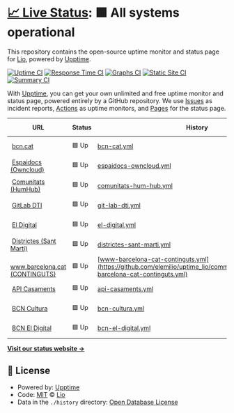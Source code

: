 # [📈 Live Status](https://demo.upptime.js.org): <!--live status--> **🟩 All systems operational**

This repository contains the open-source uptime monitor and status page for [Lio](https://demo.upptime.js.org), powered by [Upptime](https://github.com/upptime/upptime).

[![Uptime CI](https://github.com/Lio/upptime/workflows/Uptime%20CI/badge.svg)](https://github.com/Lio/upptime/actions?query=workflow%3A%22Uptime+CI%22)
[![Response Time CI](https://github.com/Lio/upptime/workflows/Response%20Time%20CI/badge.svg)](https://github.com/Lio/upptime/actions?query=workflow%3A%22Response+Time+CI%22)
[![Graphs CI](https://github.com/Lio/upptime/workflows/Graphs%20CI/badge.svg)](https://github.com/Lio/upptime/actions?query=workflow%3A%22Graphs+CI%22)
[![Static Site CI](https://github.com/Lio/upptime/workflows/Static%20Site%20CI/badge.svg)](https://github.com/Lio/upptime/actions?query=workflow%3A%22Static+Site+CI%22)
[![Summary CI](https://github.com/Lio/upptime/workflows/Summary%20CI/badge.svg)](https://github.com/Lio/upptime/actions?query=workflow%3A%22Summary+CI%22)

With [Upptime](https://upptime.js.org), you can get your own unlimited and free uptime monitor and status page, powered entirely by a GitHub repository. We use [Issues](https://github.com/Lio/upptime/issues) as incident reports, [Actions](https://github.com/Lio/upptime/actions) as uptime monitors, and [Pages](https://demo.upptime.js.org) for the status page.

<!--start: status pages-->
<!-- This summary is generated by Upptime (https://github.com/upptime/upptime) -->
<!-- Do not edit this manually, your changes will be overwritten -->
<!-- prettier-ignore -->
| URL | Status | History | Response Time | Uptime |
| --- | ------ | ------- | ------------- | ------ |
| <img alt="" src="https://www.barcelona.cat/favicon.ico" height="13"> [bcn.cat](https://bcn.cat) | 🟩 Up | [bcn-cat.yml](https://github.com/elemilio/uptime_lio/commits/HEAD/history/bcn-cat.yml) | <details><summary><img alt="Response time graph" src="./graphs/bcn-cat/response-time-week.png" height="20"> 3957ms</summary><br><a href="https://elemilio.github.io/uptime_lio/history/bcn-cat"><img alt="Response time 2850" src="https://img.shields.io/endpoint?url=https%3A%2F%2Fraw.githubusercontent.com%2Felemilio%2Fuptime_lio%2FHEAD%2Fapi%2Fbcn-cat%2Fresponse-time.json"></a><br><a href="https://elemilio.github.io/uptime_lio/history/bcn-cat"><img alt="24-hour response time 4384" src="https://img.shields.io/endpoint?url=https%3A%2F%2Fraw.githubusercontent.com%2Felemilio%2Fuptime_lio%2FHEAD%2Fapi%2Fbcn-cat%2Fresponse-time-day.json"></a><br><a href="https://elemilio.github.io/uptime_lio/history/bcn-cat"><img alt="7-day response time 3957" src="https://img.shields.io/endpoint?url=https%3A%2F%2Fraw.githubusercontent.com%2Felemilio%2Fuptime_lio%2FHEAD%2Fapi%2Fbcn-cat%2Fresponse-time-week.json"></a><br><a href="https://elemilio.github.io/uptime_lio/history/bcn-cat"><img alt="30-day response time 3315" src="https://img.shields.io/endpoint?url=https%3A%2F%2Fraw.githubusercontent.com%2Felemilio%2Fuptime_lio%2FHEAD%2Fapi%2Fbcn-cat%2Fresponse-time-month.json"></a><br><a href="https://elemilio.github.io/uptime_lio/history/bcn-cat"><img alt="1-year response time 2850" src="https://img.shields.io/endpoint?url=https%3A%2F%2Fraw.githubusercontent.com%2Felemilio%2Fuptime_lio%2FHEAD%2Fapi%2Fbcn-cat%2Fresponse-time-year.json"></a></details> | <details><summary><a href="https://elemilio.github.io/uptime_lio/history/bcn-cat">100.00%</a></summary><a href="https://elemilio.github.io/uptime_lio/history/bcn-cat"><img alt="All-time uptime 99.58%" src="https://img.shields.io/endpoint?url=https%3A%2F%2Fraw.githubusercontent.com%2Felemilio%2Fuptime_lio%2FHEAD%2Fapi%2Fbcn-cat%2Fuptime.json"></a><br><a href="https://elemilio.github.io/uptime_lio/history/bcn-cat"><img alt="24-hour uptime 100.00%" src="https://img.shields.io/endpoint?url=https%3A%2F%2Fraw.githubusercontent.com%2Felemilio%2Fuptime_lio%2FHEAD%2Fapi%2Fbcn-cat%2Fuptime-day.json"></a><br><a href="https://elemilio.github.io/uptime_lio/history/bcn-cat"><img alt="7-day uptime 100.00%" src="https://img.shields.io/endpoint?url=https%3A%2F%2Fraw.githubusercontent.com%2Felemilio%2Fuptime_lio%2FHEAD%2Fapi%2Fbcn-cat%2Fuptime-week.json"></a><br><a href="https://elemilio.github.io/uptime_lio/history/bcn-cat"><img alt="30-day uptime 99.95%" src="https://img.shields.io/endpoint?url=https%3A%2F%2Fraw.githubusercontent.com%2Felemilio%2Fuptime_lio%2FHEAD%2Fapi%2Fbcn-cat%2Fuptime-month.json"></a><br><a href="https://elemilio.github.io/uptime_lio/history/bcn-cat"><img alt="1-year uptime 99.58%" src="https://img.shields.io/endpoint?url=https%3A%2F%2Fraw.githubusercontent.com%2Felemilio%2Fuptime_lio%2FHEAD%2Fapi%2Fbcn-cat%2Fuptime-year.json"></a></details>
| <img alt="" src="https://espaidocs.bcn.cat/core/img/favicon.ico" height="13"> [Espaidocs (Owncloud)](https://espaidocs.bcn.cat) | 🟩 Up | [espaidocs-owncloud.yml](https://github.com/elemilio/uptime_lio/commits/HEAD/history/espaidocs-owncloud.yml) | <details><summary><img alt="Response time graph" src="./graphs/espaidocs-owncloud/response-time-week.png" height="20"> 1506ms</summary><br><a href="https://elemilio.github.io/uptime_lio/history/espaidocs-owncloud"><img alt="Response time 2859" src="https://img.shields.io/endpoint?url=https%3A%2F%2Fraw.githubusercontent.com%2Felemilio%2Fuptime_lio%2FHEAD%2Fapi%2Fespaidocs-owncloud%2Fresponse-time.json"></a><br><a href="https://elemilio.github.io/uptime_lio/history/espaidocs-owncloud"><img alt="24-hour response time 1721" src="https://img.shields.io/endpoint?url=https%3A%2F%2Fraw.githubusercontent.com%2Felemilio%2Fuptime_lio%2FHEAD%2Fapi%2Fespaidocs-owncloud%2Fresponse-time-day.json"></a><br><a href="https://elemilio.github.io/uptime_lio/history/espaidocs-owncloud"><img alt="7-day response time 1506" src="https://img.shields.io/endpoint?url=https%3A%2F%2Fraw.githubusercontent.com%2Felemilio%2Fuptime_lio%2FHEAD%2Fapi%2Fespaidocs-owncloud%2Fresponse-time-week.json"></a><br><a href="https://elemilio.github.io/uptime_lio/history/espaidocs-owncloud"><img alt="30-day response time 1378" src="https://img.shields.io/endpoint?url=https%3A%2F%2Fraw.githubusercontent.com%2Felemilio%2Fuptime_lio%2FHEAD%2Fapi%2Fespaidocs-owncloud%2Fresponse-time-month.json"></a><br><a href="https://elemilio.github.io/uptime_lio/history/espaidocs-owncloud"><img alt="1-year response time 2859" src="https://img.shields.io/endpoint?url=https%3A%2F%2Fraw.githubusercontent.com%2Felemilio%2Fuptime_lio%2FHEAD%2Fapi%2Fespaidocs-owncloud%2Fresponse-time-year.json"></a></details> | <details><summary><a href="https://elemilio.github.io/uptime_lio/history/espaidocs-owncloud">100.00%</a></summary><a href="https://elemilio.github.io/uptime_lio/history/espaidocs-owncloud"><img alt="All-time uptime 98.68%" src="https://img.shields.io/endpoint?url=https%3A%2F%2Fraw.githubusercontent.com%2Felemilio%2Fuptime_lio%2FHEAD%2Fapi%2Fespaidocs-owncloud%2Fuptime.json"></a><br><a href="https://elemilio.github.io/uptime_lio/history/espaidocs-owncloud"><img alt="24-hour uptime 100.00%" src="https://img.shields.io/endpoint?url=https%3A%2F%2Fraw.githubusercontent.com%2Felemilio%2Fuptime_lio%2FHEAD%2Fapi%2Fespaidocs-owncloud%2Fuptime-day.json"></a><br><a href="https://elemilio.github.io/uptime_lio/history/espaidocs-owncloud"><img alt="7-day uptime 100.00%" src="https://img.shields.io/endpoint?url=https%3A%2F%2Fraw.githubusercontent.com%2Felemilio%2Fuptime_lio%2FHEAD%2Fapi%2Fespaidocs-owncloud%2Fuptime-week.json"></a><br><a href="https://elemilio.github.io/uptime_lio/history/espaidocs-owncloud"><img alt="30-day uptime 99.95%" src="https://img.shields.io/endpoint?url=https%3A%2F%2Fraw.githubusercontent.com%2Felemilio%2Fuptime_lio%2FHEAD%2Fapi%2Fespaidocs-owncloud%2Fuptime-month.json"></a><br><a href="https://elemilio.github.io/uptime_lio/history/espaidocs-owncloud"><img alt="1-year uptime 98.68%" src="https://img.shields.io/endpoint?url=https%3A%2F%2Fraw.githubusercontent.com%2Felemilio%2Fuptime_lio%2FHEAD%2Fapi%2Fespaidocs-owncloud%2Fuptime-year.json"></a></details>
| <img alt="" src="https://comunitats.bcn.cat/themes/HumHub/ico/favicon-32x32.png" height="13"> [Comunitats (HumHub)](https://comunitats.bcn.cat/index.php?r=user%2Fauth%2Flogin) | 🟩 Up | [comunitats-hum-hub.yml](https://github.com/elemilio/uptime_lio/commits/HEAD/history/comunitats-hum-hub.yml) | <details><summary><img alt="Response time graph" src="./graphs/comunitats-hum-hub/response-time-week.png" height="20"> 1249ms</summary><br><a href="https://elemilio.github.io/uptime_lio/history/comunitats-hum-hub"><img alt="Response time 1053" src="https://img.shields.io/endpoint?url=https%3A%2F%2Fraw.githubusercontent.com%2Felemilio%2Fuptime_lio%2FHEAD%2Fapi%2Fcomunitats-hum-hub%2Fresponse-time.json"></a><br><a href="https://elemilio.github.io/uptime_lio/history/comunitats-hum-hub"><img alt="24-hour response time 1742" src="https://img.shields.io/endpoint?url=https%3A%2F%2Fraw.githubusercontent.com%2Felemilio%2Fuptime_lio%2FHEAD%2Fapi%2Fcomunitats-hum-hub%2Fresponse-time-day.json"></a><br><a href="https://elemilio.github.io/uptime_lio/history/comunitats-hum-hub"><img alt="7-day response time 1249" src="https://img.shields.io/endpoint?url=https%3A%2F%2Fraw.githubusercontent.com%2Felemilio%2Fuptime_lio%2FHEAD%2Fapi%2Fcomunitats-hum-hub%2Fresponse-time-week.json"></a><br><a href="https://elemilio.github.io/uptime_lio/history/comunitats-hum-hub"><img alt="30-day response time 1107" src="https://img.shields.io/endpoint?url=https%3A%2F%2Fraw.githubusercontent.com%2Felemilio%2Fuptime_lio%2FHEAD%2Fapi%2Fcomunitats-hum-hub%2Fresponse-time-month.json"></a><br><a href="https://elemilio.github.io/uptime_lio/history/comunitats-hum-hub"><img alt="1-year response time 1053" src="https://img.shields.io/endpoint?url=https%3A%2F%2Fraw.githubusercontent.com%2Felemilio%2Fuptime_lio%2FHEAD%2Fapi%2Fcomunitats-hum-hub%2Fresponse-time-year.json"></a></details> | <details><summary><a href="https://elemilio.github.io/uptime_lio/history/comunitats-hum-hub">100.00%</a></summary><a href="https://elemilio.github.io/uptime_lio/history/comunitats-hum-hub"><img alt="All-time uptime 99.34%" src="https://img.shields.io/endpoint?url=https%3A%2F%2Fraw.githubusercontent.com%2Felemilio%2Fuptime_lio%2FHEAD%2Fapi%2Fcomunitats-hum-hub%2Fuptime.json"></a><br><a href="https://elemilio.github.io/uptime_lio/history/comunitats-hum-hub"><img alt="24-hour uptime 100.00%" src="https://img.shields.io/endpoint?url=https%3A%2F%2Fraw.githubusercontent.com%2Felemilio%2Fuptime_lio%2FHEAD%2Fapi%2Fcomunitats-hum-hub%2Fuptime-day.json"></a><br><a href="https://elemilio.github.io/uptime_lio/history/comunitats-hum-hub"><img alt="7-day uptime 100.00%" src="https://img.shields.io/endpoint?url=https%3A%2F%2Fraw.githubusercontent.com%2Felemilio%2Fuptime_lio%2FHEAD%2Fapi%2Fcomunitats-hum-hub%2Fuptime-week.json"></a><br><a href="https://elemilio.github.io/uptime_lio/history/comunitats-hum-hub"><img alt="30-day uptime 99.95%" src="https://img.shields.io/endpoint?url=https%3A%2F%2Fraw.githubusercontent.com%2Felemilio%2Fuptime_lio%2FHEAD%2Fapi%2Fcomunitats-hum-hub%2Fuptime-month.json"></a><br><a href="https://elemilio.github.io/uptime_lio/history/comunitats-hum-hub"><img alt="1-year uptime 99.34%" src="https://img.shields.io/endpoint?url=https%3A%2F%2Fraw.githubusercontent.com%2Felemilio%2Fuptime_lio%2FHEAD%2Fapi%2Fcomunitats-hum-hub%2Fuptime-year.json"></a></details>
| <img alt="" src="https://gitlab.dtibcn.cat/assets/favicon-7901bd695fb93edb07975966062049829afb56cf11511236e61bcf425070e36e.png" height="13"> [GitLab DTI](https://gitlab.dtibcn.cat/users/sign_in) | 🟩 Up | [git-lab-dti.yml](https://github.com/elemilio/uptime_lio/commits/HEAD/history/git-lab-dti.yml) | <details><summary><img alt="Response time graph" src="./graphs/git-lab-dti/response-time-week.png" height="20"> 831ms</summary><br><a href="https://elemilio.github.io/uptime_lio/history/git-lab-dti"><img alt="Response time 676" src="https://img.shields.io/endpoint?url=https%3A%2F%2Fraw.githubusercontent.com%2Felemilio%2Fuptime_lio%2FHEAD%2Fapi%2Fgit-lab-dti%2Fresponse-time.json"></a><br><a href="https://elemilio.github.io/uptime_lio/history/git-lab-dti"><img alt="24-hour response time 946" src="https://img.shields.io/endpoint?url=https%3A%2F%2Fraw.githubusercontent.com%2Felemilio%2Fuptime_lio%2FHEAD%2Fapi%2Fgit-lab-dti%2Fresponse-time-day.json"></a><br><a href="https://elemilio.github.io/uptime_lio/history/git-lab-dti"><img alt="7-day response time 831" src="https://img.shields.io/endpoint?url=https%3A%2F%2Fraw.githubusercontent.com%2Felemilio%2Fuptime_lio%2FHEAD%2Fapi%2Fgit-lab-dti%2Fresponse-time-week.json"></a><br><a href="https://elemilio.github.io/uptime_lio/history/git-lab-dti"><img alt="30-day response time 726" src="https://img.shields.io/endpoint?url=https%3A%2F%2Fraw.githubusercontent.com%2Felemilio%2Fuptime_lio%2FHEAD%2Fapi%2Fgit-lab-dti%2Fresponse-time-month.json"></a><br><a href="https://elemilio.github.io/uptime_lio/history/git-lab-dti"><img alt="1-year response time 676" src="https://img.shields.io/endpoint?url=https%3A%2F%2Fraw.githubusercontent.com%2Felemilio%2Fuptime_lio%2FHEAD%2Fapi%2Fgit-lab-dti%2Fresponse-time-year.json"></a></details> | <details><summary><a href="https://elemilio.github.io/uptime_lio/history/git-lab-dti">100.00%</a></summary><a href="https://elemilio.github.io/uptime_lio/history/git-lab-dti"><img alt="All-time uptime 99.98%" src="https://img.shields.io/endpoint?url=https%3A%2F%2Fraw.githubusercontent.com%2Felemilio%2Fuptime_lio%2FHEAD%2Fapi%2Fgit-lab-dti%2Fuptime.json"></a><br><a href="https://elemilio.github.io/uptime_lio/history/git-lab-dti"><img alt="24-hour uptime 100.00%" src="https://img.shields.io/endpoint?url=https%3A%2F%2Fraw.githubusercontent.com%2Felemilio%2Fuptime_lio%2FHEAD%2Fapi%2Fgit-lab-dti%2Fuptime-day.json"></a><br><a href="https://elemilio.github.io/uptime_lio/history/git-lab-dti"><img alt="7-day uptime 100.00%" src="https://img.shields.io/endpoint?url=https%3A%2F%2Fraw.githubusercontent.com%2Felemilio%2Fuptime_lio%2FHEAD%2Fapi%2Fgit-lab-dti%2Fuptime-week.json"></a><br><a href="https://elemilio.github.io/uptime_lio/history/git-lab-dti"><img alt="30-day uptime 100.00%" src="https://img.shields.io/endpoint?url=https%3A%2F%2Fraw.githubusercontent.com%2Felemilio%2Fuptime_lio%2FHEAD%2Fapi%2Fgit-lab-dti%2Fuptime-month.json"></a><br><a href="https://elemilio.github.io/uptime_lio/history/git-lab-dti"><img alt="1-year uptime 99.98%" src="https://img.shields.io/endpoint?url=https%3A%2F%2Fraw.githubusercontent.com%2Felemilio%2Fuptime_lio%2FHEAD%2Fapi%2Fgit-lab-dti%2Fuptime-year.json"></a></details>
| <img alt="" src="https://www.barcelona.cat/favicon.ico" height="13"> [El Digital](https://eldigital.barcelona.cat/wp-admin) | 🟩 Up | [el-digital.yml](https://github.com/elemilio/uptime_lio/commits/HEAD/history/el-digital.yml) | <details><summary><img alt="Response time graph" src="./graphs/el-digital/response-time-week.png" height="20"> 6565ms</summary><br><a href="https://elemilio.github.io/uptime_lio/history/el-digital"><img alt="Response time 2725" src="https://img.shields.io/endpoint?url=https%3A%2F%2Fraw.githubusercontent.com%2Felemilio%2Fuptime_lio%2FHEAD%2Fapi%2Fel-digital%2Fresponse-time.json"></a><br><a href="https://elemilio.github.io/uptime_lio/history/el-digital"><img alt="24-hour response time 7534" src="https://img.shields.io/endpoint?url=https%3A%2F%2Fraw.githubusercontent.com%2Felemilio%2Fuptime_lio%2FHEAD%2Fapi%2Fel-digital%2Fresponse-time-day.json"></a><br><a href="https://elemilio.github.io/uptime_lio/history/el-digital"><img alt="7-day response time 6565" src="https://img.shields.io/endpoint?url=https%3A%2F%2Fraw.githubusercontent.com%2Felemilio%2Fuptime_lio%2FHEAD%2Fapi%2Fel-digital%2Fresponse-time-week.json"></a><br><a href="https://elemilio.github.io/uptime_lio/history/el-digital"><img alt="30-day response time 4037" src="https://img.shields.io/endpoint?url=https%3A%2F%2Fraw.githubusercontent.com%2Felemilio%2Fuptime_lio%2FHEAD%2Fapi%2Fel-digital%2Fresponse-time-month.json"></a><br><a href="https://elemilio.github.io/uptime_lio/history/el-digital"><img alt="1-year response time 2725" src="https://img.shields.io/endpoint?url=https%3A%2F%2Fraw.githubusercontent.com%2Felemilio%2Fuptime_lio%2FHEAD%2Fapi%2Fel-digital%2Fresponse-time-year.json"></a></details> | <details><summary><a href="https://elemilio.github.io/uptime_lio/history/el-digital">99.17%</a></summary><a href="https://elemilio.github.io/uptime_lio/history/el-digital"><img alt="All-time uptime 99.83%" src="https://img.shields.io/endpoint?url=https%3A%2F%2Fraw.githubusercontent.com%2Felemilio%2Fuptime_lio%2FHEAD%2Fapi%2Fel-digital%2Fuptime.json"></a><br><a href="https://elemilio.github.io/uptime_lio/history/el-digital"><img alt="24-hour uptime 95.68%" src="https://img.shields.io/endpoint?url=https%3A%2F%2Fraw.githubusercontent.com%2Felemilio%2Fuptime_lio%2FHEAD%2Fapi%2Fel-digital%2Fuptime-day.json"></a><br><a href="https://elemilio.github.io/uptime_lio/history/el-digital"><img alt="7-day uptime 99.17%" src="https://img.shields.io/endpoint?url=https%3A%2F%2Fraw.githubusercontent.com%2Felemilio%2Fuptime_lio%2FHEAD%2Fapi%2Fel-digital%2Fuptime-week.json"></a><br><a href="https://elemilio.github.io/uptime_lio/history/el-digital"><img alt="30-day uptime 99.81%" src="https://img.shields.io/endpoint?url=https%3A%2F%2Fraw.githubusercontent.com%2Felemilio%2Fuptime_lio%2FHEAD%2Fapi%2Fel-digital%2Fuptime-month.json"></a><br><a href="https://elemilio.github.io/uptime_lio/history/el-digital"><img alt="1-year uptime 99.83%" src="https://img.shields.io/endpoint?url=https%3A%2F%2Fraw.githubusercontent.com%2Felemilio%2Fuptime_lio%2FHEAD%2Fapi%2Fel-digital%2Fuptime-year.json"></a></details>
| <img alt="" src="https://www.barcelona.cat/favicon.ico" height="13"> [Districtes (Sant Martí)](https://ajuntament.barcelona.cat/santmarti/ca) | 🟩 Up | [districtes-sant-marti.yml](https://github.com/elemilio/uptime_lio/commits/HEAD/history/districtes-sant-marti.yml) | <details><summary><img alt="Response time graph" src="./graphs/districtes-sant-marti/response-time-week.png" height="20"> 1583ms</summary><br><a href="https://elemilio.github.io/uptime_lio/history/districtes-sant-marti"><img alt="Response time 1172" src="https://img.shields.io/endpoint?url=https%3A%2F%2Fraw.githubusercontent.com%2Felemilio%2Fuptime_lio%2FHEAD%2Fapi%2Fdistrictes-sant-marti%2Fresponse-time.json"></a><br><a href="https://elemilio.github.io/uptime_lio/history/districtes-sant-marti"><img alt="24-hour response time 1331" src="https://img.shields.io/endpoint?url=https%3A%2F%2Fraw.githubusercontent.com%2Felemilio%2Fuptime_lio%2FHEAD%2Fapi%2Fdistrictes-sant-marti%2Fresponse-time-day.json"></a><br><a href="https://elemilio.github.io/uptime_lio/history/districtes-sant-marti"><img alt="7-day response time 1583" src="https://img.shields.io/endpoint?url=https%3A%2F%2Fraw.githubusercontent.com%2Felemilio%2Fuptime_lio%2FHEAD%2Fapi%2Fdistrictes-sant-marti%2Fresponse-time-week.json"></a><br><a href="https://elemilio.github.io/uptime_lio/history/districtes-sant-marti"><img alt="30-day response time 1330" src="https://img.shields.io/endpoint?url=https%3A%2F%2Fraw.githubusercontent.com%2Felemilio%2Fuptime_lio%2FHEAD%2Fapi%2Fdistrictes-sant-marti%2Fresponse-time-month.json"></a><br><a href="https://elemilio.github.io/uptime_lio/history/districtes-sant-marti"><img alt="1-year response time 1172" src="https://img.shields.io/endpoint?url=https%3A%2F%2Fraw.githubusercontent.com%2Felemilio%2Fuptime_lio%2FHEAD%2Fapi%2Fdistrictes-sant-marti%2Fresponse-time-year.json"></a></details> | <details><summary><a href="https://elemilio.github.io/uptime_lio/history/districtes-sant-marti">100.00%</a></summary><a href="https://elemilio.github.io/uptime_lio/history/districtes-sant-marti"><img alt="All-time uptime 100.00%" src="https://img.shields.io/endpoint?url=https%3A%2F%2Fraw.githubusercontent.com%2Felemilio%2Fuptime_lio%2FHEAD%2Fapi%2Fdistrictes-sant-marti%2Fuptime.json"></a><br><a href="https://elemilio.github.io/uptime_lio/history/districtes-sant-marti"><img alt="24-hour uptime 100.00%" src="https://img.shields.io/endpoint?url=https%3A%2F%2Fraw.githubusercontent.com%2Felemilio%2Fuptime_lio%2FHEAD%2Fapi%2Fdistrictes-sant-marti%2Fuptime-day.json"></a><br><a href="https://elemilio.github.io/uptime_lio/history/districtes-sant-marti"><img alt="7-day uptime 100.00%" src="https://img.shields.io/endpoint?url=https%3A%2F%2Fraw.githubusercontent.com%2Felemilio%2Fuptime_lio%2FHEAD%2Fapi%2Fdistrictes-sant-marti%2Fuptime-week.json"></a><br><a href="https://elemilio.github.io/uptime_lio/history/districtes-sant-marti"><img alt="30-day uptime 100.00%" src="https://img.shields.io/endpoint?url=https%3A%2F%2Fraw.githubusercontent.com%2Felemilio%2Fuptime_lio%2FHEAD%2Fapi%2Fdistrictes-sant-marti%2Fuptime-month.json"></a><br><a href="https://elemilio.github.io/uptime_lio/history/districtes-sant-marti"><img alt="1-year uptime 100.00%" src="https://img.shields.io/endpoint?url=https%3A%2F%2Fraw.githubusercontent.com%2Felemilio%2Fuptime_lio%2FHEAD%2Fapi%2Fdistrictes-sant-marti%2Fuptime-year.json"></a></details>
| <img alt="" src="https://www.barcelona.cat/favicon.ico" height="13"> [www.barcelona.cat (CONTINGUTS)](https://continguts-www.barcelona.cat/ca) | 🟩 Up | [www-barcelona-cat-continguts.yml](https://github.com/elemilio/uptime_lio/commits/HEAD/history/www-barcelona-cat-continguts.yml) | <details><summary><img alt="Response time graph" src="./graphs/www-barcelona-cat-continguts/response-time-week.png" height="20"> 1878ms</summary><br><a href="https://elemilio.github.io/uptime_lio/history/www-barcelona-cat-continguts"><img alt="Response time 1540" src="https://img.shields.io/endpoint?url=https%3A%2F%2Fraw.githubusercontent.com%2Felemilio%2Fuptime_lio%2FHEAD%2Fapi%2Fwww-barcelona-cat-continguts%2Fresponse-time.json"></a><br><a href="https://elemilio.github.io/uptime_lio/history/www-barcelona-cat-continguts"><img alt="24-hour response time 2249" src="https://img.shields.io/endpoint?url=https%3A%2F%2Fraw.githubusercontent.com%2Felemilio%2Fuptime_lio%2FHEAD%2Fapi%2Fwww-barcelona-cat-continguts%2Fresponse-time-day.json"></a><br><a href="https://elemilio.github.io/uptime_lio/history/www-barcelona-cat-continguts"><img alt="7-day response time 1878" src="https://img.shields.io/endpoint?url=https%3A%2F%2Fraw.githubusercontent.com%2Felemilio%2Fuptime_lio%2FHEAD%2Fapi%2Fwww-barcelona-cat-continguts%2Fresponse-time-week.json"></a><br><a href="https://elemilio.github.io/uptime_lio/history/www-barcelona-cat-continguts"><img alt="30-day response time 1681" src="https://img.shields.io/endpoint?url=https%3A%2F%2Fraw.githubusercontent.com%2Felemilio%2Fuptime_lio%2FHEAD%2Fapi%2Fwww-barcelona-cat-continguts%2Fresponse-time-month.json"></a><br><a href="https://elemilio.github.io/uptime_lio/history/www-barcelona-cat-continguts"><img alt="1-year response time 1540" src="https://img.shields.io/endpoint?url=https%3A%2F%2Fraw.githubusercontent.com%2Felemilio%2Fuptime_lio%2FHEAD%2Fapi%2Fwww-barcelona-cat-continguts%2Fresponse-time-year.json"></a></details> | <details><summary><a href="https://elemilio.github.io/uptime_lio/history/www-barcelona-cat-continguts">100.00%</a></summary><a href="https://elemilio.github.io/uptime_lio/history/www-barcelona-cat-continguts"><img alt="All-time uptime 100.00%" src="https://img.shields.io/endpoint?url=https%3A%2F%2Fraw.githubusercontent.com%2Felemilio%2Fuptime_lio%2FHEAD%2Fapi%2Fwww-barcelona-cat-continguts%2Fuptime.json"></a><br><a href="https://elemilio.github.io/uptime_lio/history/www-barcelona-cat-continguts"><img alt="24-hour uptime 100.00%" src="https://img.shields.io/endpoint?url=https%3A%2F%2Fraw.githubusercontent.com%2Felemilio%2Fuptime_lio%2FHEAD%2Fapi%2Fwww-barcelona-cat-continguts%2Fuptime-day.json"></a><br><a href="https://elemilio.github.io/uptime_lio/history/www-barcelona-cat-continguts"><img alt="7-day uptime 100.00%" src="https://img.shields.io/endpoint?url=https%3A%2F%2Fraw.githubusercontent.com%2Felemilio%2Fuptime_lio%2FHEAD%2Fapi%2Fwww-barcelona-cat-continguts%2Fuptime-week.json"></a><br><a href="https://elemilio.github.io/uptime_lio/history/www-barcelona-cat-continguts"><img alt="30-day uptime 100.00%" src="https://img.shields.io/endpoint?url=https%3A%2F%2Fraw.githubusercontent.com%2Felemilio%2Fuptime_lio%2FHEAD%2Fapi%2Fwww-barcelona-cat-continguts%2Fuptime-month.json"></a><br><a href="https://elemilio.github.io/uptime_lio/history/www-barcelona-cat-continguts"><img alt="1-year uptime 100.00%" src="https://img.shields.io/endpoint?url=https%3A%2F%2Fraw.githubusercontent.com%2Felemilio%2Fuptime_lio%2FHEAD%2Fapi%2Fwww-barcelona-cat-continguts%2Fuptime-year.json"></a></details>
| <img alt="" src="https://www.barcelona.cat/favicon.ico" height="13"> [API Casaments](https://api-casaments.bcn.cat/node.json?type=disponibilitat%26field_districte=4%26load-entity-refs=node%2Cfile%2Ctaxonomy_term%26max-depth=1) | 🟩 Up | [api-casaments.yml](https://github.com/elemilio/uptime_lio/commits/HEAD/history/api-casaments.yml) | <details><summary><img alt="Response time graph" src="./graphs/api-casaments/response-time-week.png" height="20"> 925ms</summary><br><a href="https://elemilio.github.io/uptime_lio/history/api-casaments"><img alt="Response time 860" src="https://img.shields.io/endpoint?url=https%3A%2F%2Fraw.githubusercontent.com%2Felemilio%2Fuptime_lio%2FHEAD%2Fapi%2Fapi-casaments%2Fresponse-time.json"></a><br><a href="https://elemilio.github.io/uptime_lio/history/api-casaments"><img alt="24-hour response time 973" src="https://img.shields.io/endpoint?url=https%3A%2F%2Fraw.githubusercontent.com%2Felemilio%2Fuptime_lio%2FHEAD%2Fapi%2Fapi-casaments%2Fresponse-time-day.json"></a><br><a href="https://elemilio.github.io/uptime_lio/history/api-casaments"><img alt="7-day response time 925" src="https://img.shields.io/endpoint?url=https%3A%2F%2Fraw.githubusercontent.com%2Felemilio%2Fuptime_lio%2FHEAD%2Fapi%2Fapi-casaments%2Fresponse-time-week.json"></a><br><a href="https://elemilio.github.io/uptime_lio/history/api-casaments"><img alt="30-day response time 898" src="https://img.shields.io/endpoint?url=https%3A%2F%2Fraw.githubusercontent.com%2Felemilio%2Fuptime_lio%2FHEAD%2Fapi%2Fapi-casaments%2Fresponse-time-month.json"></a><br><a href="https://elemilio.github.io/uptime_lio/history/api-casaments"><img alt="1-year response time 860" src="https://img.shields.io/endpoint?url=https%3A%2F%2Fraw.githubusercontent.com%2Felemilio%2Fuptime_lio%2FHEAD%2Fapi%2Fapi-casaments%2Fresponse-time-year.json"></a></details> | <details><summary><a href="https://elemilio.github.io/uptime_lio/history/api-casaments">100.00%</a></summary><a href="https://elemilio.github.io/uptime_lio/history/api-casaments"><img alt="All-time uptime 99.41%" src="https://img.shields.io/endpoint?url=https%3A%2F%2Fraw.githubusercontent.com%2Felemilio%2Fuptime_lio%2FHEAD%2Fapi%2Fapi-casaments%2Fuptime.json"></a><br><a href="https://elemilio.github.io/uptime_lio/history/api-casaments"><img alt="24-hour uptime 100.00%" src="https://img.shields.io/endpoint?url=https%3A%2F%2Fraw.githubusercontent.com%2Felemilio%2Fuptime_lio%2FHEAD%2Fapi%2Fapi-casaments%2Fuptime-day.json"></a><br><a href="https://elemilio.github.io/uptime_lio/history/api-casaments"><img alt="7-day uptime 100.00%" src="https://img.shields.io/endpoint?url=https%3A%2F%2Fraw.githubusercontent.com%2Felemilio%2Fuptime_lio%2FHEAD%2Fapi%2Fapi-casaments%2Fuptime-week.json"></a><br><a href="https://elemilio.github.io/uptime_lio/history/api-casaments"><img alt="30-day uptime 99.95%" src="https://img.shields.io/endpoint?url=https%3A%2F%2Fraw.githubusercontent.com%2Felemilio%2Fuptime_lio%2FHEAD%2Fapi%2Fapi-casaments%2Fuptime-month.json"></a><br><a href="https://elemilio.github.io/uptime_lio/history/api-casaments"><img alt="1-year uptime 99.41%" src="https://img.shields.io/endpoint?url=https%3A%2F%2Fraw.githubusercontent.com%2Felemilio%2Fuptime_lio%2FHEAD%2Fapi%2Fapi-casaments%2Fuptime-year.json"></a></details>
| <img alt="" src="https://www.barcelona.cat/favicon.ico" height="13"> [BCN Cultura](https://www.barcelona.cat/barcelonacultura/ca) | 🟩 Up | [bcn-cultura.yml](https://github.com/elemilio/uptime_lio/commits/HEAD/history/bcn-cultura.yml) | <details><summary><img alt="Response time graph" src="./graphs/bcn-cultura/response-time-week.png" height="20"> 841ms</summary><br><a href="https://elemilio.github.io/uptime_lio/history/bcn-cultura"><img alt="Response time 850" src="https://img.shields.io/endpoint?url=https%3A%2F%2Fraw.githubusercontent.com%2Felemilio%2Fuptime_lio%2FHEAD%2Fapi%2Fbcn-cultura%2Fresponse-time.json"></a><br><a href="https://elemilio.github.io/uptime_lio/history/bcn-cultura"><img alt="24-hour response time 1120" src="https://img.shields.io/endpoint?url=https%3A%2F%2Fraw.githubusercontent.com%2Felemilio%2Fuptime_lio%2FHEAD%2Fapi%2Fbcn-cultura%2Fresponse-time-day.json"></a><br><a href="https://elemilio.github.io/uptime_lio/history/bcn-cultura"><img alt="7-day response time 841" src="https://img.shields.io/endpoint?url=https%3A%2F%2Fraw.githubusercontent.com%2Felemilio%2Fuptime_lio%2FHEAD%2Fapi%2Fbcn-cultura%2Fresponse-time-week.json"></a><br><a href="https://elemilio.github.io/uptime_lio/history/bcn-cultura"><img alt="30-day response time 1664" src="https://img.shields.io/endpoint?url=https%3A%2F%2Fraw.githubusercontent.com%2Felemilio%2Fuptime_lio%2FHEAD%2Fapi%2Fbcn-cultura%2Fresponse-time-month.json"></a><br><a href="https://elemilio.github.io/uptime_lio/history/bcn-cultura"><img alt="1-year response time 850" src="https://img.shields.io/endpoint?url=https%3A%2F%2Fraw.githubusercontent.com%2Felemilio%2Fuptime_lio%2FHEAD%2Fapi%2Fbcn-cultura%2Fresponse-time-year.json"></a></details> | <details><summary><a href="https://elemilio.github.io/uptime_lio/history/bcn-cultura">100.00%</a></summary><a href="https://elemilio.github.io/uptime_lio/history/bcn-cultura"><img alt="All-time uptime 99.99%" src="https://img.shields.io/endpoint?url=https%3A%2F%2Fraw.githubusercontent.com%2Felemilio%2Fuptime_lio%2FHEAD%2Fapi%2Fbcn-cultura%2Fuptime.json"></a><br><a href="https://elemilio.github.io/uptime_lio/history/bcn-cultura"><img alt="24-hour uptime 100.00%" src="https://img.shields.io/endpoint?url=https%3A%2F%2Fraw.githubusercontent.com%2Felemilio%2Fuptime_lio%2FHEAD%2Fapi%2Fbcn-cultura%2Fuptime-day.json"></a><br><a href="https://elemilio.github.io/uptime_lio/history/bcn-cultura"><img alt="7-day uptime 100.00%" src="https://img.shields.io/endpoint?url=https%3A%2F%2Fraw.githubusercontent.com%2Felemilio%2Fuptime_lio%2FHEAD%2Fapi%2Fbcn-cultura%2Fuptime-week.json"></a><br><a href="https://elemilio.github.io/uptime_lio/history/bcn-cultura"><img alt="30-day uptime 99.96%" src="https://img.shields.io/endpoint?url=https%3A%2F%2Fraw.githubusercontent.com%2Felemilio%2Fuptime_lio%2FHEAD%2Fapi%2Fbcn-cultura%2Fuptime-month.json"></a><br><a href="https://elemilio.github.io/uptime_lio/history/bcn-cultura"><img alt="1-year uptime 99.99%" src="https://img.shields.io/endpoint?url=https%3A%2F%2Fraw.githubusercontent.com%2Felemilio%2Fuptime_lio%2FHEAD%2Fapi%2Fbcn-cultura%2Fuptime-year.json"></a></details>
| <img alt="" src="https://www.barcelona.cat/favicon.ico" height="13"> [BCN El Digital](https://eldigital.barcelona.cat/admin-wp) | 🟩 Up | [bcn-el-digital.yml](https://github.com/elemilio/uptime_lio/commits/HEAD/history/bcn-el-digital.yml) | <details><summary><img alt="Response time graph" src="./graphs/bcn-el-digital/response-time-week.png" height="20"> 4570ms</summary><br><a href="https://elemilio.github.io/uptime_lio/history/bcn-el-digital"><img alt="Response time 1257" src="https://img.shields.io/endpoint?url=https%3A%2F%2Fraw.githubusercontent.com%2Felemilio%2Fuptime_lio%2FHEAD%2Fapi%2Fbcn-el-digital%2Fresponse-time.json"></a><br><a href="https://elemilio.github.io/uptime_lio/history/bcn-el-digital"><img alt="24-hour response time 3635" src="https://img.shields.io/endpoint?url=https%3A%2F%2Fraw.githubusercontent.com%2Felemilio%2Fuptime_lio%2FHEAD%2Fapi%2Fbcn-el-digital%2Fresponse-time-day.json"></a><br><a href="https://elemilio.github.io/uptime_lio/history/bcn-el-digital"><img alt="7-day response time 4570" src="https://img.shields.io/endpoint?url=https%3A%2F%2Fraw.githubusercontent.com%2Felemilio%2Fuptime_lio%2FHEAD%2Fapi%2Fbcn-el-digital%2Fresponse-time-week.json"></a><br><a href="https://elemilio.github.io/uptime_lio/history/bcn-el-digital"><img alt="30-day response time 2635" src="https://img.shields.io/endpoint?url=https%3A%2F%2Fraw.githubusercontent.com%2Felemilio%2Fuptime_lio%2FHEAD%2Fapi%2Fbcn-el-digital%2Fresponse-time-month.json"></a><br><a href="https://elemilio.github.io/uptime_lio/history/bcn-el-digital"><img alt="1-year response time 1257" src="https://img.shields.io/endpoint?url=https%3A%2F%2Fraw.githubusercontent.com%2Felemilio%2Fuptime_lio%2FHEAD%2Fapi%2Fbcn-el-digital%2Fresponse-time-year.json"></a></details> | <details><summary><a href="https://elemilio.github.io/uptime_lio/history/bcn-el-digital">92.72%</a></summary><a href="https://elemilio.github.io/uptime_lio/history/bcn-el-digital"><img alt="All-time uptime 99.54%" src="https://img.shields.io/endpoint?url=https%3A%2F%2Fraw.githubusercontent.com%2Felemilio%2Fuptime_lio%2FHEAD%2Fapi%2Fbcn-el-digital%2Fuptime.json"></a><br><a href="https://elemilio.github.io/uptime_lio/history/bcn-el-digital"><img alt="24-hour uptime 67.24%" src="https://img.shields.io/endpoint?url=https%3A%2F%2Fraw.githubusercontent.com%2Felemilio%2Fuptime_lio%2FHEAD%2Fapi%2Fbcn-el-digital%2Fuptime-day.json"></a><br><a href="https://elemilio.github.io/uptime_lio/history/bcn-el-digital"><img alt="7-day uptime 92.72%" src="https://img.shields.io/endpoint?url=https%3A%2F%2Fraw.githubusercontent.com%2Felemilio%2Fuptime_lio%2FHEAD%2Fapi%2Fbcn-el-digital%2Fuptime-week.json"></a><br><a href="https://elemilio.github.io/uptime_lio/history/bcn-el-digital"><img alt="30-day uptime 98.33%" src="https://img.shields.io/endpoint?url=https%3A%2F%2Fraw.githubusercontent.com%2Felemilio%2Fuptime_lio%2FHEAD%2Fapi%2Fbcn-el-digital%2Fuptime-month.json"></a><br><a href="https://elemilio.github.io/uptime_lio/history/bcn-el-digital"><img alt="1-year uptime 99.54%" src="https://img.shields.io/endpoint?url=https%3A%2F%2Fraw.githubusercontent.com%2Felemilio%2Fuptime_lio%2FHEAD%2Fapi%2Fbcn-el-digital%2Fuptime-year.json"></a></details>

<!--end: status pages-->

[**Visit our status website →**](https://demo.upptime.js.org)

## 📄 License

- Powered by: [Upptime](https://github.com/upptime/upptime)
- Code: [MIT](./LICENSE) © [Lio](https://demo.upptime.js.org)
- Data in the `./history` directory: [Open Database License](https://opendatacommons.org/licenses/odbl/1-0/)
